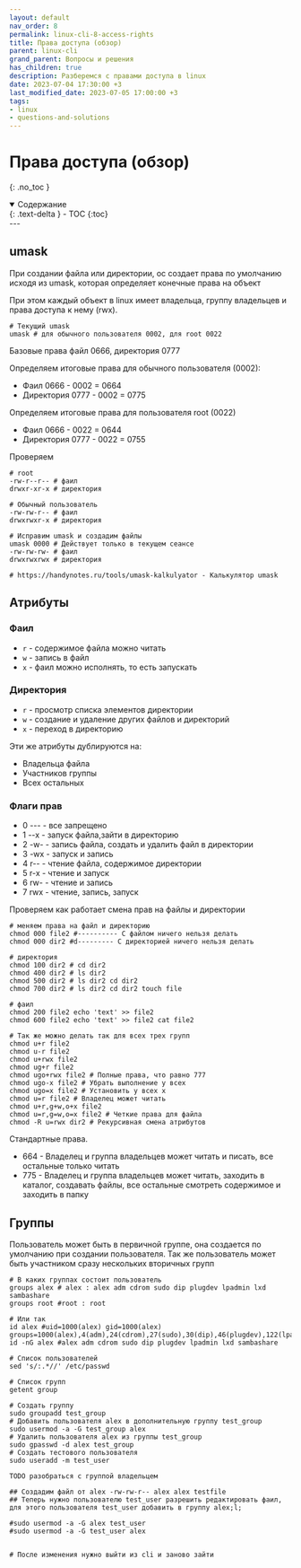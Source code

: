 ```yaml
---
layout: default
nav_order: 8
permalink: linux-cli-8-access-rights
title: Права доступа (обзор)
parent: linux-cli
grand_parent: Вопросы и решения
has_children: true
description: Разберемся с правами доступа в linux
date: 2023-07-04 17:30:00 +3
last_modified_date: 2023-07-05 17:00:00 +3
tags:
- linux
- questions-and-solutions
---
```


# Права доступа (обзор)
{: .no_toc }

<details open markdown="block">
  <summary>
    Содержание
  </summary>
  {: .text-delta }
- TOC
{:toc}
</details>
---

## umask

При создании файла или директории, ос создает права по умолчанию исходя из umask, которая определяет конечные права на объект

При этом каждый объект в linux имеет владельца, группу владельцев и права доступа к нему (rwx).

```shell
# Текущий umask
umask # для обычного пользователя 0002, для root 0022

```
Базовые права файл 0666, директория 0777

Определяем итоговые права для обычного пользователя (0002):

- Фаил 0666 - 0002 = 0664
- Директория 0777 - 0002 = 0775

Определяем итоговые права для пользователя root (0022)

- Фаил 0666 - 0022 = 0644
- Директория 0777 - 0022 = 0755

Проверяем 

```shell
# root
-rw-r--r-- # фаил
drwxr-xr-x # директория

# Обычный пользователь
-rw-rw-r-- # фаил
drwxrwxr-x # директория

# Исправим umask и создадим файлы
umask 0000 # Действует только в текущем сеансе
-rw-rw-rw- # фаил
drwxrwxrwx # директория

# https://handynotes.ru/tools/umask-kalkulyator - Калькулятор umask
```

## Атрибуты

### Фаил

- `r` - содержимое файла можно читать
- `w` - запись в файл
- `x` - фаил можно исполнять, то есть запускать

### Директория

- `r` - просмотр списка элементов директории
- `w` - создание и удаление других файлов и директорий
- `x` - переход в директорию

Эти же атрибуты дублируются на:

- Владельца файла
- Участников группы
- Всех остальных

### Флаги прав

- 0 --- - все запрещено
- 1 --x - запуск файла,зайти в директорию
- 2 -w- - запись файла, создать и удалить файл в директории
- 3 -wx - запуск и запись
- 4 r-- - чтение файла, содержимое директории
- 5 r-x - чтение и запуск
- 6 rw- - чтение и запись
- 7 rwx - чтение, запись, запуск

Проверяем как работает смена прав на файлы и директории

```shell
# меняем права на файл и директорию
chmod 000 file2 #---------- С файлом ничего нельзя делать
chmod 000 dir2 #d--------- С директорией ничего нельзя делать

# директория
chmod 100 dir2 # cd dir2
chmod 400 dir2 # ls dir2
chmod 500 dir2 # ls dir2 cd dir2
chmod 700 dir2 # ls dir2 cd dir2 touch file

# фаил
chmod 200 file2 echo 'text' >> file2
chmod 600 file2 echo 'text' >> file2 cat file2

# Так же можно делать так для всех трех групп
chmod u+r file2
chmod u-r file2
chmod u+rwx file2
chmod ug+r file2
chmod ugo+rwx file2 # Полные права, что равно 777
chmod ugo-x file2 # Убрать выполнение у всех
chmod ugo=x file2 # Установить у всех x
chmod u=r file2 # Владелец может читать 
chmod u+r,g+w,o+x file2
chmod u=r,g=w,o=x file2 # Четкие права для файла
chmod -R u=rwx dir2 # Рекурсивная смена атрибутов
```

Стандартные права.

- 664 - Владелец и группа владельцев может читать и писать, все остальные только читать
- 775 - Владелец и группа владельцев может читать, заходить в каталог, создавать файлы, все остальные смотреть содержимое и заходить в папку

## Группы

Пользователь может быть в первичной группе, она создается по умолчанию при создании пользователя.
Так же пользователь может быть участником сразу нескольких вторичных групп

````shell
# В каких группах состоит пользователь
groups alex # alex : alex adm cdrom sudo dip plugdev lpadmin lxd sambashare
groups root #root : root

# Или так
id alex #uid=1000(alex) gid=1000(alex) groups=1000(alex),4(adm),24(cdrom),27(sudo),30(dip),46(plugdev),122(lpadmin),132(lxd),133(sambashare)
id -nG alex #alex adm cdrom sudo dip plugdev lpadmin lxd sambashare

# Список пользователей
sed 's/:.*//' /etc/passwd

# Список групп
getent group

# Создать группу
sudo groupadd test_group
# Добавить пользователя alex в дополнительную группу test_group
sudo usermod -a -G test_group alex
# Удалить пользователя alex из группы test_group
sudo gpasswd -d alex test_group
# Создать тестового пользователя
sudo useradd -m test_user

TODO разобраться с группой владельцем

## Создадим файл от alex -rw-rw-r-- alex alex testfile
## Теперь нужно пользователю test_user разрешить редактировать фаил, для этого пользователя test_user добавить в группу alex;l;

#sudo usermod -a -G alex test_user
#sudo usermod -a -G test_user alex


# После изменения нужно выйти из cli и заново зайти
````


